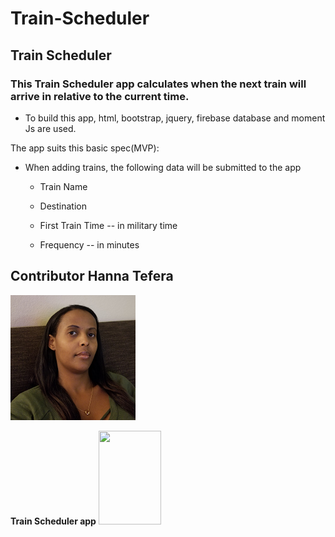 # Train-Scheduler
## Train Scheduler

### This Train Scheduler app calculates when the next train will arrive in relative to the current time.

* To build this app, html, bootstrap, jquery, firebase database and moment Js are used.

 The app suits this basic spec(MVP):
  
  * When adding trains, the following data will be submitted to the app
    
    - Train Name 
    
    - Destination 
    
    - First Train Time -- in military time
    
    - Frequency -- in minutes
  
 ## Contributor Hanna Tefera 
 <img src="https://raw.githubusercontent.com/HannaBella/Responsive-Portfolio/master/assets/images/my-pic.png">
 
 **Train Scheduler app**
 <img src="https://raw.githubusercontent.com/HannaBella/Train-Scheduler/master/assets/images/TrainScheduler.png" height=150 width=100>

